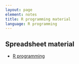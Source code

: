 ```yaml
---
layout: page
element: notes
title: R programming material
language: R programming
---
```


## Spreadsheet material
- [R programming](https://datacarpentry.org/R-ecology-lesson/01-intro-to-r.html)

